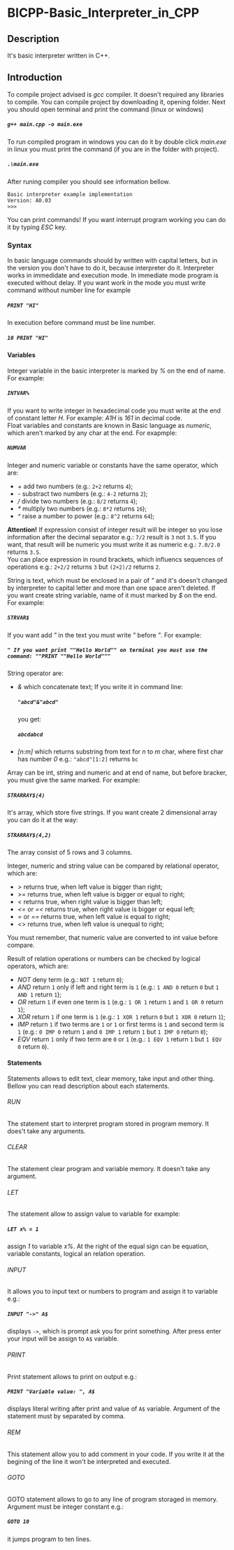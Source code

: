 # BICPP-Basic_Interpreter_in_CPP
## Description
It's basic interpreter written in C++.
## Introduction

To compile project advised is *gcc* compiler. It doesn't required any libraries to compile. You can compile project by downloading it, opening folder. Next you should open terminal and print the command (linux or windows)
##### `g++ main.cpp -o main.exe`
To run compiled program in windows you can do it by double click *main.exe* in linux you must print the command (if you are in the folder with project).
##### `.\main.exe`
After runing compiler you should see information bellow.
```
Basic interpreter example implementation
Version: A0.03
>>>
```
You can print commands!
If you want interrupt program working you can do it by typing *ESC* key.

### Syntax

In basic language commands should by written with capital letters, but in the version you don't have to do it, because interpreter do it.
Interpreter works in immedidate and execution mode. In immediate mode program is executed without delay. If you want work in the mode you must write command without number line for example
##### `PRINT "HI"`
In execution before command must be line number.
##### `10 PRINT "HI"`

#### Variables
Integer variable in the basic interpreter is marked by *%* on the end of name. For example:
##### `INTVAR%`
If you want to write integer in hexadecimal code you must write at the end of constant letter *H*. For example: *A1H* is *161* in decimal code.  
Float variables and constants are known in Basic language as *numeric*, which aren't marked by any char at the end. For exapmple:
##### `NUMVAR`
Integer and numeric variable or constants have the same operator, which are:
- *+* add two numbers (e.g.: `2+2` returns `4`);
- *-* substract two numbers (e.g.: `4-2` returns `2`);
- */* divide two numbers (e.g.: `8/2` returns `4`);
- *\** multiply two numbers (e.g.: `8*2` returns `16`);
- *^* raise a number to power (e.g.: `8^2` returns `64`);

 **Attention!** If expression consist of integer result will be integer so you lose information after the decimal separator e.g.: `7/2` result is `3` not `3.5`. If you want, that result will be numeric you must write it as numeric e.g.: `7.0/2.0` returns `3.5`.  
 You can place expression in round brackets, which influencs sequences of operations e.g.: `2+2/2` returns `3` but  `(2+2)/2` returns `2`.

String is text, which must be enclosed in a pair of *"* and it's doesn't changed by interpreter to capital letter and more than one space aren't deleted. If you want create string variable, name of it must marked by *$* on the end. For example:
##### `STRVAR$`
If you want add *"* in the text you must write *"* before *"*. For example:
##### `" If you want print ""Hello World"" on terminal you must use the command: ""PRINT ""Hello World"""`
String operator are:
-   *&* which concatenate text;
    If you write it in command line:
    ##### `"abcd"&"abcd"`
    you get:
    ##### `abcdabcd`
-   *[n:m]* which returns substring from text for *n* to *m* char, where first char has number *0* e.g.: `"abcd"[1:2]` returns `bc`

Array can be int, string and numeric and at end of name, but before bracker, you must give the same marked. For example:
##### `STRARRAY$(4)`
It's array, which store five strings. If you want create 2 dimensional array you can do it at the way:
##### `STRARRAY$(4,2)`
The array consist of 5 rows and 3 columns.

Integer, numeric and string value can be compared by relational operator, which are:
- *>* returns true, when left value is bigger than right;
- *>=* returns true, when left value is bigger or equal to right;
- *<* returns true, when right value is bigger than left;
- *<=* or *=<* returns true, when right value is bigger or equal left;
- *=* or *==* returns true, when left value is equal to right;
- *<>* returns true, when left value is unequal to right;

You must remember, that numeric value are converted to int value before compare.

Result of relation operations or numbers can be checked by logical operators, which are:
- *NOT* deny term (e.g.: `NOT 1` return `0`);
- *AND* return `1` only if left and right term is `1` (e.g.: `1 AND 0` return `0` but `1 AND 1` return `1`);
- *OR* return `1` if even one term is `1` (e.g.: `1 OR 1` return `1` and `1 OR 0` return `1`);
- *XOR* return `1` if one term is `1` (e.g.: `1 XOR 1` return `0` but `1 XOR 0` return `1`);
- *IMP* return `1` if two terms are `1` or `1` or first terms is `1` and second term is `1` (e.g.: `0 IMP 0` return `1` and `0 IMP 1` return `1` but `1 IMP 0` return `0`);
- *EQV* return `1` only if two term are `0` or `1` (e.g.: `1 EQV 1` return `1` but `1 EQV 0` return `0`).

#### Statements

Statements allows to edit text, clear memory, take input and other thing. Bellow you can read description about each statements.

###### RUN
The statement start to interpret program stored in program memory. It does't take any arguments.
###### CLEAR
The statement clear program and variable memory. It doesn't take any argument.
###### LET
The statement allow to assign value to variable for example:
##### `LET x% = 1`
assign *1* to variable *x%*. At the right of the equal sign can be equation, variable constants, logical an relation operation.
###### INPUT
It allows you to input text or numbers to program and assign it to variable e.g.:
##### `INPUT "->" A$`
displays `->`, which is prompt ask you for print something. After press enter your input will be assign to `A$` variable.
###### PRINT
Print statement allows to print on output e.g.:
##### `PRINT "Variable value: ", A$`
displays literal writing after print and value of `A$` variable. Argument of the statement must by separated by comma. 
###### REM
This statement allow you to add comment in your code. If you write it at the begining of the line it won't be interpreted and executed.
###### GOTO
GOTO statement allows to go to any line of program storaged in memory. Argument must be integer constant e.g.:
##### `GOTO 10`
it jumps program to ten lines.

  